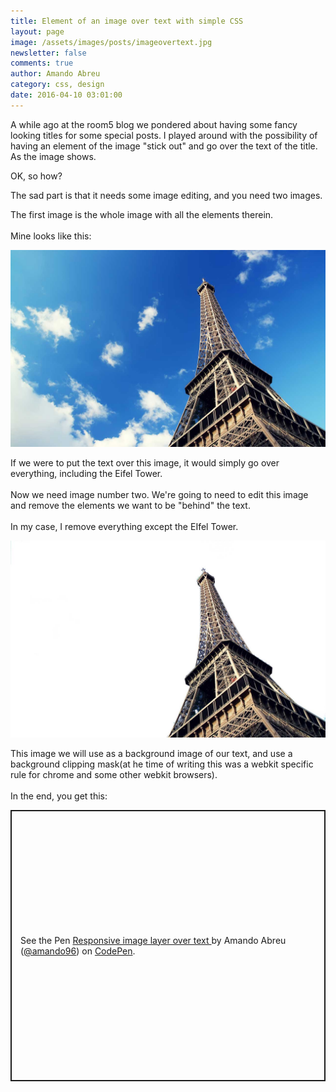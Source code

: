 ```yaml
---
title: Element of an image over text with simple CSS
layout: page
image: /assets/images/posts/imageovertext.jpg
newsletter: false
comments: true
author: Amando Abreu
category: css, design
date: 2016-04-10 03:01:00
---
```

A while ago at the room5 blog we pondered about having some fancy looking titles for some special posts. I played around with the possibility of having an element of the image "stick out" and go over the text of the title. As the image shows.

OK, so how?

The sad part is that it needs some image editing, and you need two images.

The first image is the whole image with all the elements therein.\
\
Mine looks like this:

![](/assets/images/posts/knty6sb.jpg)

If we were to put the text over this image, it would simply go over everything, including the Eifel Tower.\
\
Now we need image number two. We're going to need to edit this image and remove the elements we want to be "behind" the text.\
\
In my case, I remove everything except the EIfel Tower.

![](/assets/images/posts/yi1ctss.jpg)

This image we will use as a background image of our text, and use a background clipping mask(at he time of writing this was a webkit specific rule for chrome and some other webkit browsers).\
\
In the end, you get this:

<p class="codepen" data-height="434" data-theme-id="light" data-default-tab="css,result" data-user="amando96" data-slug-hash="LkgNLL" style="height: 434px; box-sizing: border-box; display: flex; align-items: center; justify-content: center; border: 2px solid; margin: 1em 0; padding: 1em;" data-pen-title="Responsive image layer over text ">
  <span>See the Pen <a href="https://codepen.io/amando96/pen/LkgNLL">
  Responsive image layer over text </a> by Amando Abreu (<a href="https://codepen.io/amando96">@amando96</a>)
  on <a href="https://codepen.io">CodePen</a>.</span>
</p>
<script async src="https://static.codepen.io/assets/embed/ei.js"></script>